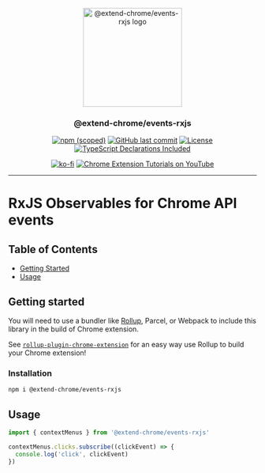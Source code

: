<p align="center">
  <a href="http://bit.ly/2QG8bU4" rel="noopener">
  <img width=200px height=200px src="https://i.imgur.com/FmuqfEi.png" alt="@extend-chrome/events-rxjs logo"></a>
</p>

<h3 align="center">@extend-chrome/events-rxjs</h3>

<div align="center">

[![npm (scoped)](https://img.shields.io/npm/v/@extend-chrome/events-rxjs.svg)](http://bit.ly/2s7rsnl)
[![GitHub last commit](https://img.shields.io/github/last-commit/extend-chrome/events-rxjs.svg)](http://bit.ly/2QG8bU4)
[![License](https://img.shields.io/badge/license-MIT-blue.svg)](/LICENSE)
[![TypeScript Declarations Included](https://img.shields.io/badge/types-TypeScript-informational)](#typescript)

</div>

<div align="center">

[![ko-fi](https://img.shields.io/badge/Buy%20us%20a%20tea-ko--fi-29ABE0)](https://ko-fi.com/jacksteam)
[![Chrome Extension Tutorials on YouTube](https://img.shields.io/badge/Chrome%20Extension%20Tutorials-YouTube-c4302b.svg)](https://www.youtube.com/channel/UCVj3dGw75v8aHFYD6CL1tFg)

<!-- [![Fiverr: We make Chrome extensions](https://img.shields.io/badge/We%20make%20Chrome%20extensions-Fiverr-brightgreen.svg)](https://www.fiverr.com/jacksteam) -->

</div>

---

# RxJS Observables for Chrome API events

## Table of Contents

- [Getting Started](#getting_started)
- [Usage](#usage)

## Getting started <a name = "getting_started"></a>

You will need to use a bundler like
[Rollup](https://rollupjs.org/guide/en/), Parcel, or Webpack to
include this library in the build of Chrome extension.

See [`rollup-plugin-chrome-extension`](http://bit.ly/35hLMR8) for
an easy way use Rollup to build your Chrome extension!

### Installation

```sh
npm i @extend-chrome/events-rxjs
```

## Usage <a name = "usage"></a>

```javascript
import { contextMenus } from '@extend-chrome/events-rxjs'

contextMenus.clicks.subscribe((clickEvent) => {
  console.log('click', clickEvent)
})
```
